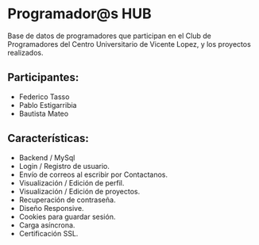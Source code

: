 # Programador@s HUB

Base de datos de programadores que participan en el Club de Programadores del Centro Universitario de Vicente Lopez, y los proyectos realizados.

## Participantes:
- Federico Tasso
- Pablo Estigarribia
- Bautista Mateo

## Características:
- Backend / MySql
- Login / Registro de usuario.
- Envío de correos al escribir por Contactanos.
- Visualización / Edición de perfil.
- Visualización / Edición de proyectos.
- Recuperación de contraseña.
- Diseño Responsive.
- Cookies para guardar sesión.
- Carga asíncrona.
- Certificación SSL.
